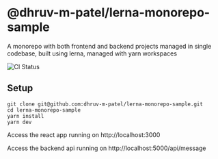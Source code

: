 # @dhruv-m-patel/lerna-monorepo-sample

A monorepo with both frontend and backend projects managed in single codebase, built using lerna, managed with yarn workspaces

![CI Status](https://github.com/dhruv-m-patel/lerna-monorepo-sample/workflows/build/badge.svg)

## Setup

```
git clone git@github.com:dhruv-m-patel/lerna-monorepo-sample.git
cd lerna-monorepo-sample
yarn install
yarn dev
```

Access the react app running on http://localhost:3000

Access the backend api running on http://localhost:5000/api/message
